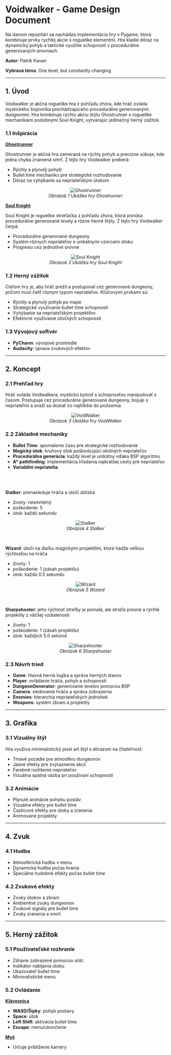 # **Voidwalker - Game Design Document**

Na danom repozitári sa nachádza implementácia hry v Pygame, ktorá kombinuje prvky rychlej akcie s roguelike elementmi. Hra kladie dôraz na dynamický pohyb a taktické využitie schopností v procedurálne generovaných úrovniach.

**Autor**: Patrik Kavan

**Vybraná téma**: One level, but constantly changing

---
## **1. Úvod**
Voidwalker je akčná roguelike hra z pohľadu zhora, kde hráč ovláda mystického bojovníka prechádzajúceho procedurálne generovanými dungeonmi. Hra kombinuje rýchlu akciu štýlu Ghostrunner s roguelike mechanikami podobnými Soul Knight, vytvárajúc jedinečný herný zážitok.

### **1.1 Inšpirácia**
<ins>**Ghostrunner**</ins>

Ghostrunner je akčná hra zameraná na rýchly pohyb a precízne súboje, kde jedna chyba znamená smrť. Z tejto hry Voidwalker preberá:
- Rýchly a plynulý pohyb
- Bullet time mechaniku pre strategické rozhodovanie
- Dôraz na vyhýbanie sa nepriateľským útokom
<p align="center">
  <img src="https://github.com/KAV4N/VoidWalker/blob/76118d7bb1e989a11daccd0d86e987d268e77ae4/media/ghostrunner.jpg" alt="Ghostrunner">
  <br>
  <em>Obrázok  1 Ukážka hry Ghostrunner</em>
</p>

<ins>**Soul Knight**</ins>

Soul Knight je roguelike strieľačka z pohľadu zhora, ktorá ponúka procedurálne generované levely a rôzne herné štýly. Z tejto hry Voidwalker čerpá:
- Procedurálne generované dungeony
- Systém rôznych nepriateľov s unikátnymi vzorcami útoku
- Progresiu cez jednotlivé úrovne
<p align="center">
  <img src="https://github.com/KAV4N/VoidWalker/blob/76118d7bb1e989a11daccd0d86e987d268e77ae4/media/soulknight.jpg" alt="Soul Knight">
  <br>
  <em>Obrázok 2 Ukážka hry Soul Knight</em>
</p>


### **1.2 Herný zážitok**
Cieľom hry je, aby hráč prežil a postupoval cez generované dungeony, pričom musí čeliť rôznym typom nepriateľov. Kľúčovými prvkami sú:
- Rýchly a plynulý pohyb po mape
- Strategické využívanie bullet time schopnosti
- Vyhýbanie sa nepriateľským projektilov
- Efektívne využívanie útočných schopností

### **1.3 Vývojový softvér**
- **PyCharm**: vývojové prostredie
- **Audacity**: úprava zvukových efektov

---
## **2. Koncept**

### **2.1 Prehľad hry**
Hráč ovláda Voidwalkera, mystickú bytosť s schopnosťou manipulovať s časom. Postupuje cez procedurálne generované dungeony, bojuje s nepriateľmi a snaží sa dostať čo najhlbšie do podzemia.

<p align="center">
  <img src="https://github.com/KAV4N/VoidWalker/blob/f5c20e67b09e3db9c9e74df2408622fb7a37654e/media/gameplay_example.gif" alt="VoidWalker">
  <br>
  <em>Obrázok 3 Ukážka hry VoidWalker</em>
</p>

### **2.2 Základné mechaniky**
- **Bullet Time**: spomalenie času pre strategické rozhodovanie
- **Magický útok**: kruhový útok poškodzujúci okolných nepriateľov
- **Procedurálna generácia**: každý level je unikátny vďaka BSP algoritmu
- **A\* pathfinding**: implementácia hľadania najkratšej cesty pre nepriateľov
- **Variabilní nepriatelia**:
<br>
<br>

**Stalker**: prenasleduje hráča a útočí zblízka
- životy: nesmrtelný
- poškodenie: 5
- útok: každú sekundu
<p align="center">
  <img src="https://github.com/KAV4N/VoidWalker/blob/76118d7bb1e989a11daccd0d86e987d268e77ae4/media/stalker.png" alt="Stalker">
  <br>
  <em>Obrázok 4 Stalker</em>
</p>
<br>

**Wizard**: útočí na diaľku magickými projektilmi, ktoré hádže veľkou rýchlosťou na hráča
- životy: 1
- poškodenie: 1 (zásah projektilu)
- útok: každú 0.5 sekundu
<p align="center">
  <img src="https://github.com/KAV4N/VoidWalker/blob/76118d7bb1e989a11daccd0d86e987d268e77ae4/media/wizard.png" alt="Wizard">
  <br>
  <em>Obrázok 5 Wizard</em>
</p>
<br>

**Sharpshooter**: jeho rýchlosť streľby je pomalá, ale strieľa presné a rýchle projektily z väčšej vzdialenosti
- životy: 1
- poškodenie: 1 (zásah projektilu)
- útok: každých 5.0 sekúnd
<p align="center">
  <img src="https://github.com/KAV4N/VoidWalker/blob/76118d7bb1e989a11daccd0d86e987d268e77ae4/media/sharpshooter.png" alt="Sharpshooter">
  <br>
  <em>Obrázok 6 Sharpshooter</em>
</p>


### **2.3 Návrh tried**
- **Game**: hlavná herná logika a správa herných stavov
- **Player**: ovládanie hráča, pohyb a schopnosti
- **DungeonGenerator**: generovanie levelov pomocou BSP
- **Camera**: sledovanie hráča a správa zobrazenia
- **Enemies**: hierarchia nepriateľských jednotiek
- **Weapons**: systém zbraní a projektily

---
## **3. Grafika**

### **3.1 Vizuálny štýl**
Hra využíva minimalistický pixel art štýl s dôrazom na čitateľnosť:
- Tmavé pozadie pre atmosféru dungeonov
- Jasné efekty pre zvýraznenie akcií
- Farebné rozlíšenie nepriateľov
- Vizuálna spätná väzba pri používaní schopností

### **3.2 Animácie**
- Plynulé animácie pohybu postáv
- Vizuálne efekty pre bullet time
- Časticové efekty pre útoky a zranenia
- Animované projektily

---
## **4. Zvuk**

### **4.1 Hudba**
- Atmosférická hudba v menu
- Dynamická hudba počas hrania
- Špeciálne hudobné efekty počas bullet time

### **4.2 Zvukové efekty**
- Zvuky útokov a zbraní
- Ambientné zvuky dungeonov
- Zvukové signály pre bullet time
- Zvuky zranenia a smrti

---
## **5. Herný zážitok**

### **5.1 Používateľské rozhranie**
- Zdravie zobrazené pomocou sŕdc
- Indikátor nabíjania útoku
- Ukazovateľ bullet time
- Minimalistické menu

### **5.2 Ovládanie**
<ins>**Klávesnica**</ins>
- **WASD/Šípky**: pohyb postavy
- **Space**: útok
- **Left Shift**: aktivácia bullet time
- **Escape**: menu/ukončenie

<ins>**Myš**</ins>
- Určuje priblíženie kamery